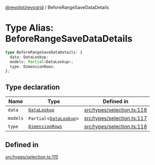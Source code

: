 [@revolist/revogrid](README.md) / BeforeRangeSaveDataDetails

# Type Alias: BeforeRangeSaveDataDetails

```ts
type BeforeRangeSaveDataDetails: {
  data: DataLookup;
  models: Partial<DataLookup>;
  type: DimensionRows;
};
```

## Type declaration

| Name | Type | Defined in |
| ------ | ------ | ------ |
| `data` | [`DataLookup`](TypeAlias.DataLookup.md) | [src/types/selection.ts:116](https://github.com/revolist/revogrid/blob/2d9504ecff6b493d547df979b2259be6b639351c/src/types/selection.ts#L116) |
| `models` | `Partial`\<[`DataLookup`](TypeAlias.DataLookup.md)\> | [src/types/selection.ts:117](https://github.com/revolist/revogrid/blob/2d9504ecff6b493d547df979b2259be6b639351c/src/types/selection.ts#L117) |
| `type` | [`DimensionRows`](TypeAlias.DimensionRows.md) | [src/types/selection.ts:118](https://github.com/revolist/revogrid/blob/2d9504ecff6b493d547df979b2259be6b639351c/src/types/selection.ts#L118) |

## Defined in

[src/types/selection.ts:115](https://github.com/revolist/revogrid/blob/2d9504ecff6b493d547df979b2259be6b639351c/src/types/selection.ts#L115)

